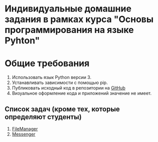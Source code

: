 # Индивидуальные домашние задания в рамках курса "Основы программирования на языке Pyhton"

# Общие требования
1. Использовать язык Python версии 3.
2. Устанавливать зависимости с помощью pip.
3. Публиковать исходный код в репозитории на [GitHub](https://github.com/)
4. Визуальное оформление кода и приложений значение не имеет.

## Список задач (кроме тех, которые определяют студенты)
1. [FileManager](FileManager.md)
2. [Messenger](Messenger.md)
